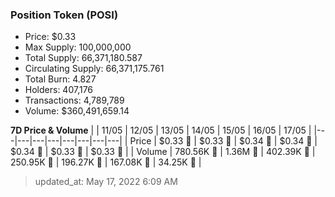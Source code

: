
  ### Position Token (POSI)
  - Price: $0.33
  - Max Supply: 100,000,000
  - Total Supply: 66,371,180.587
  - Circulating Supply: 66,371,175.761
  - Total Burn: 4.827
  - Holders: 407,176
  - Transactions: 4,789,789
  - Volume: $360,491,659.14

  **7D Price & Volume**
  | | 11&#x2F;05 | 12&#x2F;05 | 13&#x2F;05 | 14&#x2F;05 | 15&#x2F;05 | 16&#x2F;05 | 17&#x2F;05 |
  |---|---|---|---|---|---|---|---|
  | Price | $0.33 🔻 | $0.33 🚀 | $0.34 🚀 | $0.34 🔻 | $0.34 🚀 | $0.33 🔻 | $0.33 🚀 |
  | Volume | 780.56K 🚀 | 1.36M 🚀 | 402.39K 🔻 | 250.95K 🔻 | 196.27K 🔻 | 167.08K 🔻 | 34.25K 🔻 |

  > updated_at: May 17, 2022 6:09 AM
